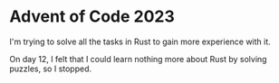 # Advent of Code 2023

I'm trying to solve all the tasks in Rust to gain more experience with it.

On day 12, I felt that I could learn nothing more about Rust by solving
puzzles, so I stopped.
